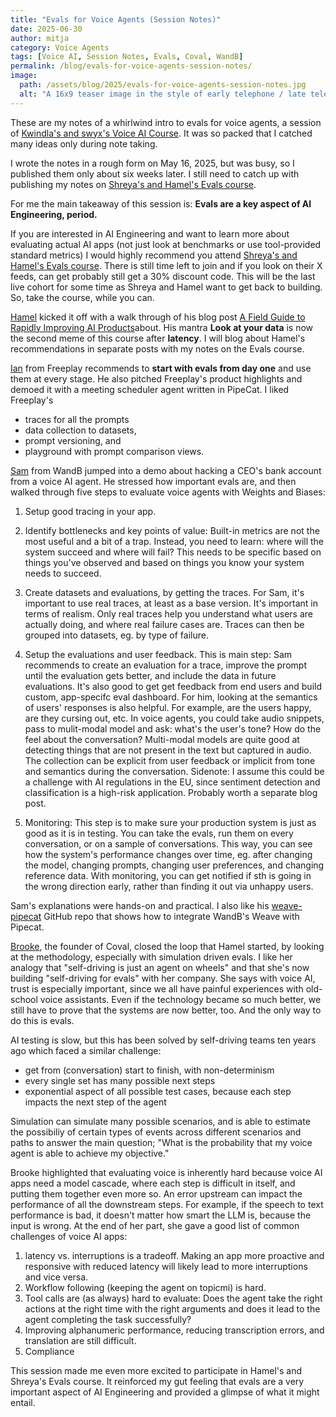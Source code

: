 ```yaml
---
title: "Evals for Voice Agents (Session Notes)"
date: 2025-06-30
author: mitja
category: Voice Agents
tags: [Voice AI, Session Notes, Evals, Coval, WandB]
permalink: /blog/evals-for-voice-agents-session-notes/
image:
  path: /assets/blog/2025/evals-for-voice-agents-session-notes.jpg
  alt: "A 16x9 teaser image in the style of early telephone / late telegraph era advertising, with a woman at the phone and a man besides her, taking notes. No text visible. AI generated with gpt-4o in ChatGPT."
---
```


These are my notes of a whirlwind intro to evals for voice agents, a session of [Kwindla's and swyx's Voice AI Course](https://maven.com/pipecat/voice-ai-and-voice-agents-a-technical-deep-dive). It was so packed that I catched many ideas only during note taking. 

I wrote the notes in a rough form on May 16, 2025, but was busy, so I published them only about six weeks later. I still need to catch up with publishing my notes on [Shreya's and Hamel's Evals course](https://maven.com/parlance-labs/evals).

For me the main takeaway of this session is: **Evals are a key aspect of AI Engineering, period.**

If you are interested in AI Engineering and want to learn more about evaluating actual AI apps (not just look at benchmarks or use tool-provided standard metrics) I would highly recommend you attend [Shreya's and Hamel's Evals course](https://maven.com/parlance-labs/evals). There is still time left to join and if you look on their X feeds, can get probably still get a 30% discount code. This will be the last live cohort for some time as Shreya and Hamel want to get back to building. So, take the course, while you can.

[Hamel](https://hamel.dev) kicked it off with a walk through of his blog post [A Field Guide to Rapidly Improving AI Products](https://hamel.dev/blog/posts/field-guide/)about. His mantra **Look at your data** is now the second meme of this course after **latency**. I will blog about Hamel's recommendations in separate posts with my notes on the Evals course.

[Ian](https://x.com/cairns) from Freeplay recommends to **start with evals from day one** and use them at every stage. He also pitched Freeplay's product highlights and demoed it with a meeting scheduler agent written in PipeCat. I liked Freeplay's 

* traces for all the prompts
* data collection to datasets, 
* prompt versioning, and
* playground with prompt comparison views.

[Sam](https://x.com/sammakesthings) from WandB jumped into a demo about hacking a CEO's bank account from a voice AI agent. He stressed how important evals are, and then walked through five steps to evaluate voice agents with Weights and Biases:

1. Setup good tracing in your app.

2. Identify bottlenecks and key points of value: Built-in metrics are not the most useful and a bit of a trap. Instead, you need to learn: where will the system succeed and where will fail? This needs to be specific based on things you've observed and  based on things you know your system needs to succeed.

3. Create datasets and evaluations, by getting the traces. For Sam, it's important to use real traces, at least as a base version. It's important in terms of realism. Only real traces help you understand what users are actually doing, and where real failure cases are. Traces can then be grouped into datasets, eg. by type of failure.

4. Setup the evaluations and user feedback. This is main step: Sam recommends to create an evaluation for a trace, improve the prompt until the evaluation gets better, and include the data in future evaluations. It's also good to get get feedback from end users and build custom, app-specifc eval dashboard. For him, looking at the semantics of users' responses is also helpful. For example, are the users happy, are they cursing out, etc. In voice agents, you could take audio snippets, pass to mulit-modal model and ask: what's the user's tone? How do the feel about the conversation? Multi-modal models are quite good at detecting things that are not present in the text but captured in audio. The collection can be explicit from user feedback or implicit from tone and semantics during the conversation. Sidenote: I assume this could be a challenge with AI regulations in the EU, since sentiment detection and classification is a high-risk application. Probably worth a separate blog post.
      
5. Monitoring: This step is to make sure your production system is just as good as it is in testing. You can take the evals, run them on every conversation, or on a sample of conversations. This way, you can see how the system's performance changes over time, eg. after changing the model, changing prompts, changing user preferences, and changing reference data. With monitoring, you can get notified if sth is going in the wrong direction early, rather than finding it out via unhappy users.

Sam's explanations were hands-on and practical. I also like his [weave-pipecat](https://github.com/SamMakesThings/weave-pipecat) GitHub repo that shows how to integrate WandB's Weave with Pipecat.

[Brooke](https://x.com/bnicholehopkins), the founder of Coval, closed the loop that Hamel started, by looking at the methodology, especially with simulation driven evals. I like her analogy that "self-driving is just an agent on wheels" and that she's now building "self-driving for evals" with her company. She says with voice AI, trust is especially important, since we all have painful experiences with old-school voice assistants. Even if the technology became so much better, we still have to prove that the systems are now better, too. And the only way to do this is evals. 

AI testing is slow, but this has been solved by self-driving teams ten years ago which faced a similar challenge:

  - get from (conversation) start to finish, with non-determinism
  - every single set has many possible next steps
  - exponential aspect of all possible test cases, because each step impacts the next step of the agent
  
Simulation can simulate many possible scenarios, and is able to estimate the possibiliy of certain types of events across different scenarios and paths to answer the main question; "What is the probability that my voice agent is able to achieve my objective."

Brooke highlighted that evaluating voice is inherently hard because voice AI apps need a model cascade, where each step is difficult in itself, and putting them together even more so. An error upstream can impact the performance of all the downstream steps. For example, if the speech to text performance is bad, it doesn't matter how smart the LLM is, because the input is wrong. At the end of her part, she gave a good list of common challenges of voice AI apps:

1. latency vs. interruptions is a tradeoff. Making an app more proactive and responsive with reduced latency will likely lead to more interruptions and vice versa.
2. Workflow following (keeping the agent on topicmi) is hard.
3. Tool calls are (as always) hard to evaluate: Does the agent take the right actions at the right time with the right arguments and does it lead to the agent completing the task successfully?
4. Improving alphanumeric performance, reducing transcription errors, and translation are still difficult.
5. Compliance

This session made me even more excited to participate in Hamel's and Shreya's Evals course. It reinforced my gut feeling that evals are a very important aspect of AI Engineering and provided a glimpse of what it might entail.